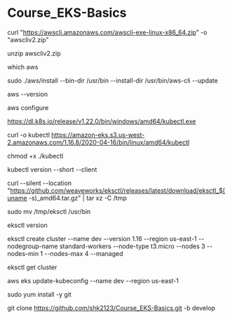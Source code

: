 # Course_EKS-Basics

curl "https://awscli.amazonaws.com/awscli-exe-linux-x86_64.zip" -o "awscliv2.zip"

unzip awscliv2.zip

which aws

sudo ./aws/install --bin-dir /usr/bin --install-dir /usr/bin/aws-cli --update

aws --version

aws configure


https://dl.k8s.io/release/v1.22.0/bin/windows/amd64/kubectl.exe


curl -o kubectl https://amazon-eks.s3.us-west-2.amazonaws.com/1.16.8/2020-04-16/bin/linux/amd64/kubectl


chmod +x ./kubectl

kubectl version --short --client

curl --silent --location "https://github.com/weaveworks/eksctl/releases/latest/download/eksctl_$(uname -s)_amd64.tar.gz" | tar xz -C /tmp

sudo mv /tmp/eksctl /usr/bin

eksctl version

eksctl create cluster --name dev --version 1.16 --region us-east-1 --nodegroup-name standard-workers --node-type t3.micro --nodes 3 --nodes-min 1 --nodes-max 4 --managed

eksctl get cluster

aws eks update-kubeconfig --name dev --region us-east-1

sudo yum install -y git

git clone https://github.com/shk2123/Course_EKS-Basics.git -b develop

